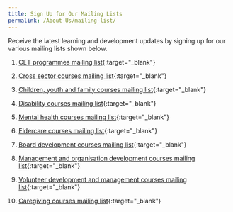 ```yaml
---
title: Sign Up for Our Mailing Lists
permalink: /About-Us/mailing-list/
---
```


Receive the latest learning and development updates by signing up for our various mailing lists shown below.  

1.  [CET programmes mailing list](https://form.gov.sg/606d8590443a2c0011794853){:target="_blank"}    
    
2.  [Cross sector courses mailing list](https://form.gov.sg/606d87828fb55e0011168782){:target="_blank"}    

3.  [Children, youth and family courses mailing list](https://form.gov.sg/606d880e8fb55e0011168813){:target="_blank"}    

4.  [Disability courses mailing list](https://form.gov.sg/606d885c443a2c0011794b5c){:target="_blank"}    

5.  [Mental health courses mailing list](https://form.gov.sg/606d88983d226f00117f5657){:target="_blank"}    

6.  [Eldercare courses mailing list](https://form.gov.sg/606d89252eded10012103d68){:target="_blank"} 

7.  [Board development courses mailing list](https://form.gov.sg/606d89252eded10012103d68){:target="_blank"}    

8.  [Management and organisation development courses mailing list](https://form.gov.sg/606d8979137b600011984100){:target="_blank"}    
    
9.  [Volunteer development and management courses mailing list](https://form.gov.sg/606d89aa18510a0011c8465f){:target="_blank"}    
    
10. [Caregiving courses mailing list](https://form.gov.sg/606d89f418510a0011c846b9){:target="_blank"}    
